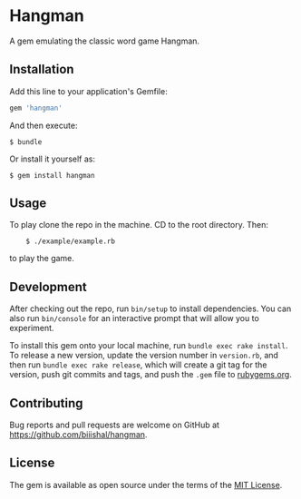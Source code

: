 # Hangman
A gem emulating the classic word game Hangman.

## Installation

Add this line to your application's Gemfile:

```ruby
gem 'hangman'
```

And then execute:

    $ bundle

Or install it yourself as:

    $ gem install hangman

## Usage

To play clone the repo in the machine. CD to the root directory. Then:
```
    $ ./example/example.rb
```
to play the game.

## Development

After checking out the repo, run `bin/setup` to install dependencies. You can also run `bin/console` for an interactive prompt that will allow you to experiment.

To install this gem onto your local machine, run `bundle exec rake install`. To release a new version, update the version number in `version.rb`, and then run `bundle exec rake release`, which will create a git tag for the version, push git commits and tags, and push the `.gem` file to [rubygems.org](https://rubygems.org).

## Contributing

Bug reports and pull requests are welcome on GitHub at https://github.com/biiishal/hangman.


## License

The gem is available as open source under the terms of the [MIT License](http://opensource.org/licenses/MIT).


